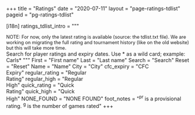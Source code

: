 +++
title = "Ratings"
date = "2020-07-11"
layout = "page-ratings-tdlist"
pageid = "pg-ratings-tdlist"

[i18n]
    ratings_tdlist_intro = """
        <div class="notification" style="font-size:90%">
         NOTE: For now, only the latest rating is available
         (source: the tdlist.txt file). We are working on migrating the full rating
         and tournament history (like on the old website) but this will take more time.
        </div>
        Search for player ratings and expiry dates.  Use * as a wild card; example: Carls*
        """
    First = "First name"
    Last = "Last name"
    Search = "Search"
    Reset = "Reset"
    Name = "Name"
    City = "City"
    cfc_expiry = "CFC<br>Expiry"
    regular_rating = "Regular<br>Rating"
    regular_high = "Regular<br>High"
    quick_rating = "Quick<br>Rating"
    quick_high = "Quick<br>High"
    NONE_FOUND = "NONE FOUND"
    foot_notes = "<sup>pr</sup> is a provisional rating. <sup>g</sup> is the number of games rated"
+++

